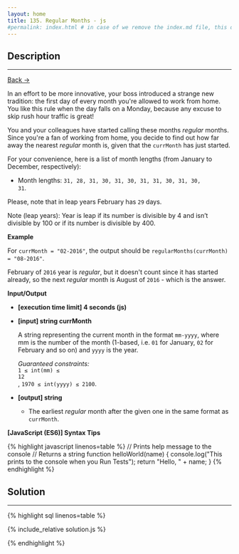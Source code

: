 ```yaml
---
layout: home
title: 135. Regular Months - js
#permalink: index.html # in case of we remove the index.md file, this doc will be the index page
---
```


<div class="row">
<div class="columnStmt" markdown="1">

## Description

---

[Back -> ](../README.md)

In an effort to be more innovative, your boss introduced a strange new tradition: the first day of every month you're allowed to work from home. You like this rule when the day falls on a Monday, because any excuse to skip rush hour traffic is great!

You and your colleagues have started calling these months _regular_ months. Since you're a fan of working from home, you decide to find out how far away the nearest _regular_ month is, given that the <code>currMonth</code> has just started.

For your convenience, here is a list of month lengths (from January to December, respectively):

- Month lengths: <code>31, 28, 31, 30, 31, 30, 31, 31, 30, 31, 30, 31</code>.

Please, note that in leap years February has <code>29</code> days.

Note (leap years): Year is leap if its number is divisible by 4 and isn’t divisible by 100 or if its number is divisible by 400.

**Example**

For <code>currMonth = "02-2016"</code>, the output should be
<code>regularMonths(currMonth) = "08-2016"</code>.

February of <code>2016</code> year is _regular_, but it doesn't count since it has started already, so the next _regular_ month is August of <code>2016</code> - which is the answer.

**Input/Output**

- **[execution time limit] 4 seconds (js)**
- **[input] string currMonth**

  A string representing the current month in the format <code>mm-yyyy</code>, where mm is the number of the month (1-based, i.e. <code>01</code> for January, <code>02</code> for February and so on) and <code>yyyy</code> is the year.

  _Guaranteed constraints:_<br>
  <code>1 ≤ int(mm) ≤ 12</code><br>,
  <code>1970 ≤ int(yyyy) ≤ 2100</code>.

* **[output] string**

  - The earliest _regular_ month after the given one in the same format as <code>currMonth</code>.

**[JavaScript (ES6)] Syntax Tips**

{% highlight javascript linenos=table %}
// Prints help message to the console
// Returns a string
function helloWorld(name) {
console.log("This prints to the console when you Run Tests");
return "Hello, " + name;
}
{% endhighlight %}

</div>
<div class="columnSol" markdown="1">

## Solution

---

{% highlight sql linenos=table %}

{% include_relative solution.js %}

{% endhighlight %}

</div>
</div>
